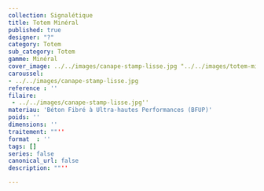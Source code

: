 ```yaml
---
collection: Signalétique
title: Totem Minéral
published: true
designer: "?"
category: Totem
sub_category: Totem
gamme: Minéral
cover_image: ../../images/canape-stamp-lisse.jpg "../../images/totem-mineral.jpg"
caroussel: 
- ../../images/canape-stamp-lisse.jpg
reference : ''
filaire: 
 - ../../images/canape-stamp-lisse.jpg''
materiau: 'Béton Fibré à Ultra-hautes Performances (BFUP)'
poids: ''
dimensions: ''
traitement: ""''
format  : ''
tags: []
series: false
canonical_url: false
description: ""''

---
```

